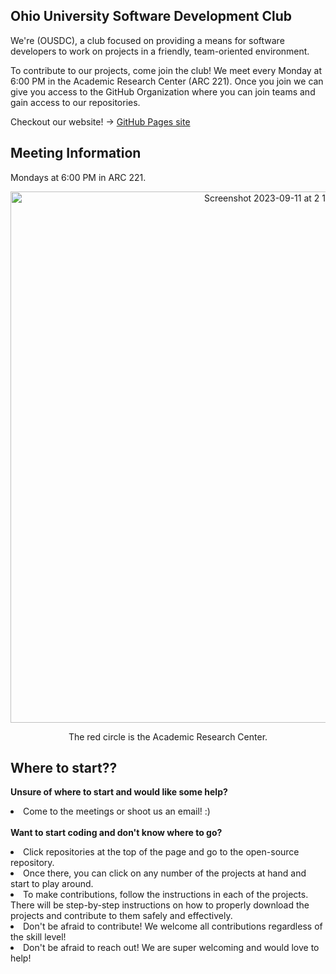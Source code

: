 <!--
TODO
add our logo
decide what to put where (OUSDC) is
add any other info you believe should be in here
-->

## Ohio University Software Development Club

We're (OUSDC), a club focused on providing a means for software developers to work on projects in a friendly, team-oriented environment.

To contribute to our projects, come join the club! We meet every Monday at 6:00 PM in the Academic Research Center (ARC 221). Once you join we can give you access to the GitHub Organization where you can join teams and gain access to our repositories.

Checkout our website! -> [GitHub Pages site](https://ohio-software-development.github.io/)


## Meeting Information
Mondays at 6:00 PM in ARC 221.  
<p align="center">
<img width="850" alt="Screenshot 2023-09-11 at 2 11 53 PM" src="https://github.com/ohio-software-development/.github/assets/57198128/e41077f7-0c71-4c86-b4ed-fd8bf7142d1b">
</p>
<p align="center">The red circle is the Academic Research Center.  </p>

## Where to start??
<b>Unsure of where to start and would like some help?</b><li>Come to the meetings or shoot us an email! :)</li>
<br/>
<b>Want to start coding and don't know where to go?</b>
<li>Click repositories at the top of the page and go to the open-source repository. </li>
  <li>Once there, you can click on any number of the projects at hand and start to play around.  </li>
  <li>To make contributions, follow the instructions in each of the projects.  There will be step-by-step instructions on how to properly download the projects and contribute to them safely and effectively. </li>
  <li>Don't be afraid to contribute! We welcome all contributions regardless of the skill level!</li>
  <li>Don't be afraid to reach out!  We are super welcoming and would love to help!</li>

